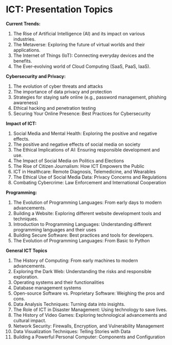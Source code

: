 # ICT: Presentation Topics

**Current Trends:**

1. The Rise of Artificial Intelligence (AI) and its impact on various industries.
2. The Metaverse: Exploring the future of virtual worlds and their applications.
3. The Internet of Things (IoT): Connecting everyday devices and the benefits.
4. The Ever-evolving world of Cloud Computing (SaaS, PaaS, IaaS).
   
**Cybersecurity and Privacy:**

1. The evolution of cyber threats and attacks
2. The importance of data privacy and protection
3. Strategies for staying safe online (e.g., password management, phishing awareness)
4. Ethical hacking and penetration testing
5. Securing Your Online Presence: Best Practices for Cybersecurity


**Impact of ICT:**

1. Social Media and Mental Health: Exploring the positive and negative effects.
2. The positive and negative effects of social media on society
3. The Ethical Implications of AI: Ensuring responsible development and use.
4. The Impact of Social Media on Politics and Elections
5. The Rise of Citizen Journalism: How ICT Empowers the Public
6. ICT in Healthcare: Remote Diagnosis, Telemedicine, and Wearables
7. The Ethical Use of Social Media Data: Privacy Concerns and Regulations
8. Combating Cybercrime: Law Enforcement and International Cooperation

**Programming:**

1. The Evolution of Programming Languages: From early days to modern advancements.
2. Building a Website: Exploring different website development tools and techniques.
5. Introduction to Programming Languages: Understanding different programming languages and their uses
6. Building Secure Software: Best practices and tools for developers.
7. The Evolution of Programming Languages: From Basic to Python
   
**General ICT Topics**

1. The History of Computing: From early machines to modern advancements.
2. Exploring the Dark Web: Understanding the risks and responsible exploration.
3. Operating systems and their functionalities
4. Database management systems
5. Open-source Software vs. Proprietary Software: Weighing the pros and cons.
6. Data Analysis Techniques: Turning data into insights.
7. The Role of ICT in Disaster Management: Using technology to save lives.
8. The History of Video Games: Exploring technological advancements and cultural impact.
9. Network Security: Firewalls, Encryption, and Vulnerability Management
10. Data Visualization Techniques: Telling Stories with Data
11. Building a Powerful Personal Computer: Components and Configuration





